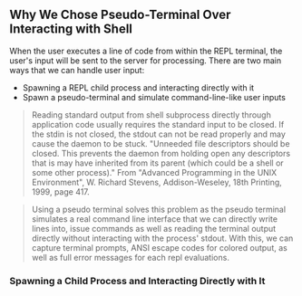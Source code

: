 ## Why We Chose Pseudo-Terminal Over Interacting with Shell
When the user executes a line of code from within the REPL terminal, the user's input will be sent to the server for processing. There are two main ways that we can handle user input:
- Spawning a REPL child process and interacting directly with it
- Spawn a pseudo-terminal and simulate command-line-like user inputs



> Reading standard output from shell subprocess directly through application code usually requires the standard input to be closed. If the stdin is not closed, the stdout can not be read properly and may cause the daemon to be stuck. "Unneeded file descriptors should be closed. This prevents the daemon from holding open any descriptors that is may have inherited from its parent (which could be a shell or some other process)." From "Advanced Programming in the UNIX Environment", W. Richard Stevens, Addison-Weseley, 18th Printing, 1999, page 417.

> Using a pseudo terminal solves this problem as the pseudo terminal simulates a real command line interface that we can directly write lines into, issue commands as well as reading the terminal output directly without interacting with the process' stdout. With this, we can capture terminal prompts, ANSI escape codes for colored output, as well as full error messages for each repl evaluations.

### Spawning a Child Process and Interacting Directly with It
